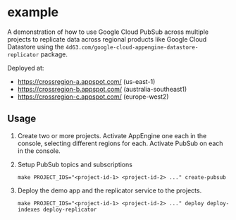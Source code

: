 # example

A demonstration of how to use Google Cloud PubSub across multiple projects to replicate data across regional products like Google Cloud Datastore using the `4d63.com/google-cloud-appengine-datastore-replicator` package.

Deployed at:

* https://crossregion-a.appspot.com/ (us-east-1)
* https://crossregion-b.appspot.com/ (australia-southeast1)
* https://crossregion-c.appspot.com/ (europe-west2)

## Usage

1. Create two or more projects. Activate AppEngine one each in the console, selecting different regions for each. Activate PubSub on each in the console.

2. Setup PubSub topics and subscriptions

   ```
   make PROJECT_IDS="<project-id-1> <project-id-2> ..." create-pubsub
   ```

3. Deploy the demo app and the replicator service to the projects.

   ```
   make PROJECT_IDS="<project-id-1> <project-id-2> ..." deploy deploy-indexes deploy-replicator
   ```

